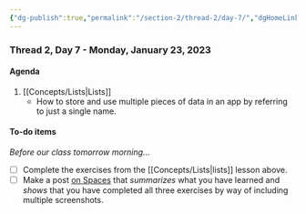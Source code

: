 ```yaml
---
{"dg-publish":true,"permalink":"/section-2/thread-2/day-7/","dgHomeLink":false}
---
```


### Thread 2, Day 7 - Monday, January 23, 2023

#### Agenda

1. [[Concepts/Lists\|Lists]]
	- How to store and use multiple pieces of data in an app by referring to just a single name.
	  
#### To-do items
*Before our class tomorrow morning...*
- [ ] Complete the exercises from the [[Concepts/Lists\|lists]] lesson above.  
- [ ] Make a post [on Spaces](https://ca.spacesedu.com/) that *summarizes* what you have learned and *shows* that you have completed all three exercises by way of including multiple screenshots.